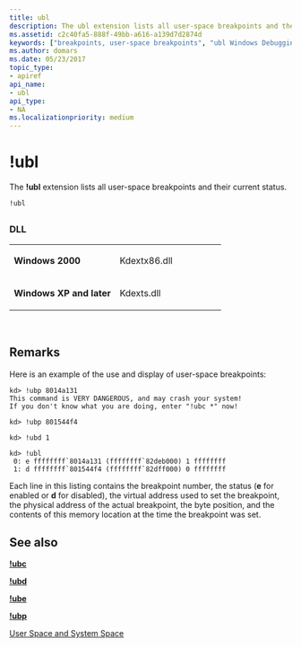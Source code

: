 ```yaml
---
title: ubl
description: The ubl extension lists all user-space breakpoints and their current status.
ms.assetid: c2c40fa5-888f-49bb-a616-a139d7d2874d
keywords: ["breakpoints, user-space breakpoints", "ubl Windows Debugging"]
ms.author: domars
ms.date: 05/23/2017
topic_type:
- apiref
api_name:
- ubl
api_type:
- NA
ms.localizationpriority: medium
---
```


# !ubl


The **!ubl** extension lists all user-space breakpoints and their current status.

```dbgcmd
!ubl
```

## <span id="ddk__ubl_dbg"></span><span id="DDK__UBL_DBG"></span>


### <span id="DLL"></span><span id="dll"></span>DLL

<table>
<colgroup>
<col width="50%" />
<col width="50%" />
</colgroup>
<tbody>
<tr class="odd">
<td align="left"><p><strong>Windows 2000</strong></p></td>
<td align="left"><p>Kdextx86.dll</p></td>
</tr>
<tr class="even">
<td align="left"><p><strong>Windows XP and later</strong></p></td>
<td align="left"><p>Kdexts.dll</p></td>
</tr>
</tbody>
</table>

 

Remarks
-------

Here is an example of the use and display of user-space breakpoints:

```dbgcmd
kd> !ubp 8014a131
This command is VERY DANGEROUS, and may crash your system!
If you don't know what you are doing, enter "!ubc *" now!

kd> !ubp 801544f4

kd> !ubd 1

kd> !ubl
 0: e ffffffff`8014a131 (ffffffff`82deb000) 1 ffffffff
 1: d ffffffff`801544f4 (ffffffff`82dff000) 0 ffffffff
```

Each line in this listing contains the breakpoint number, the status (**e** for enabled or **d** for disabled), the virtual address used to set the breakpoint, the physical address of the actual breakpoint, the byte position, and the contents of this memory location at the time the breakpoint was set.

## <span id="see_also"></span>See also


[**!ubc**](-ubc.md)

[**!ubd**](-ubd.md)

[**!ube**](-ube.md)

[**!ubp**](-ubp.md)

[User Space and System Space](user-space-and-system-space.md)

 

 






